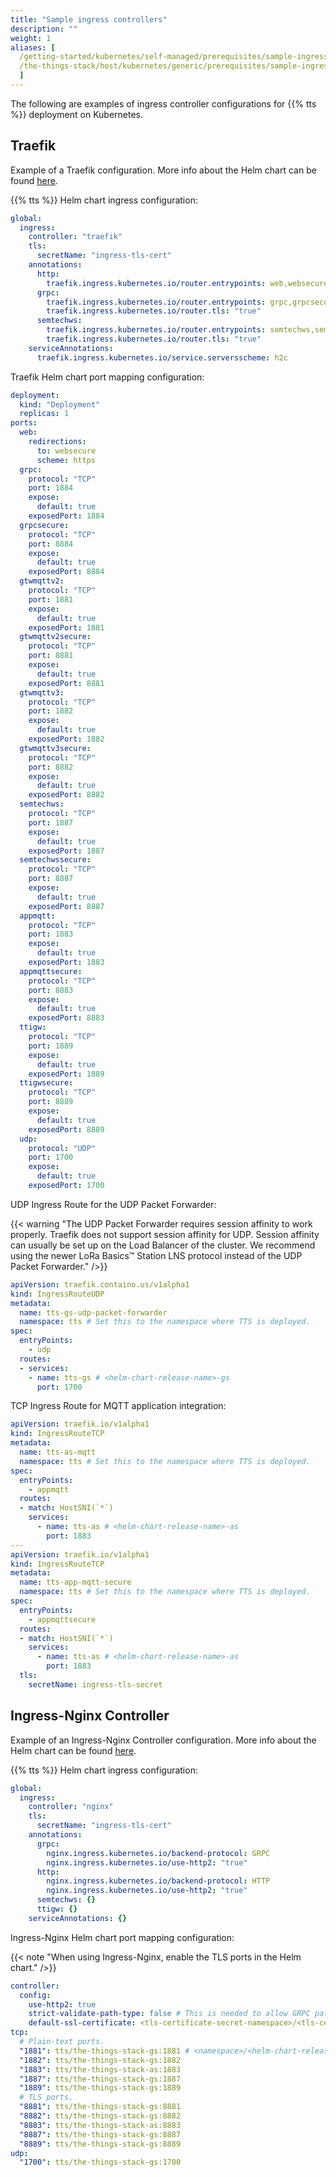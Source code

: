 ```yaml
---
title: "Sample ingress controllers"
description: ""
weight: 1
aliases: [
  /getting-started/kubernetes/self-managed/prerequisites/sample-ingress-controllers,
  /the-things-stack/host/kubernetes/generic/prerequisites/sample-ingress-controllers,
  ]
---
```


The following are examples of ingress controller configurations for {{% tts %}} deployment on Kubernetes.

<!--more-->

## Traefik

Example of a Traefik configuration. More info about the Helm chart can be found [here](https://github.com/traefik/traefik-helm-chart).

{{% tts %}} Helm chart ingress configuration:

```yaml
global:
  ingress:
    controller: "traefik"
    tls:
      secretName: "ingress-tls-cert"
    annotations:
      http:
        traefik.ingress.kubernetes.io/router.entrypoints: web,websecure
      grpc:
        traefik.ingress.kubernetes.io/router.entrypoints: grpc,grpcsecure
        traefik.ingress.kubernetes.io/router.tls: "true"
      semtechws:
        traefik.ingress.kubernetes.io/router.entrypoints: semtechws,semtechwssecure
        traefik.ingress.kubernetes.io/router.tls: "true"
    serviceAnnotations:
      traefik.ingress.kubernetes.io/service.serversscheme: h2c
```

Traefik Helm chart port mapping configuration:

```yaml
deployment:
  kind: "Deployment"
  replicas: 1
ports:
  web:
    redirections:
      to: websecure
      scheme: https
  grpc:
    protocol: "TCP"
    port: 1884
    expose:
      default: true
    exposedPort: 1884
  grpcsecure:
    protocol: "TCP"
    port: 8884
    expose:
      default: true
    exposedPort: 8884
  gtwmqttv2:
    protocol: "TCP"
    port: 1881
    expose:
      default: true
    exposedPort: 1881
  gtwmqttv2secure:
    protocol: "TCP"
    port: 8881
    expose:
      default: true
    exposedPort: 8881
  gtwmqttv3:
    protocol: "TCP"
    port: 1882
    expose:
      default: true
    exposedPort: 1882
  gtwmqttv3secure:
    protocol: "TCP"
    port: 8882
    expose:
      default: true
    exposedPort: 8882
  semtechws:
    protocol: "TCP"
    port: 1887
    expose:
      default: true
    exposedPort: 1887
  semtechwssecure:
    protocol: "TCP"
    port: 8887
    expose:
      default: true
    exposedPort: 8887
  appmqtt:
    protocol: "TCP"
    port: 1883
    expose:
      default: true
    exposedPort: 1883
  appmqttsecure:
    protocol: "TCP"
    port: 8883
    expose:
      default: true
    exposedPort: 8883
  ttigw:
    protocol: "TCP"
    port: 1889
    expose:
      default: true
    exposedPort: 1889
  ttigwsecure:
    protocol: "TCP"
    port: 8889
    expose:
      default: true
    exposedPort: 8889
  udp:
    protocol: "UDP"
    port: 1700
    expose:
      default: true
    exposedPort: 1700
```

UDP Ingress Route for the UDP Packet Forwarder:

{{< warning "The UDP Packet Forwarder requires session affinity to work properly. Traefik does not support session affinity for UDP. Session affinity can usually be set up on the Load Balancer of the cluster. We recommend using the newer LoRa Basics™ Station LNS protocol instead of the UDP Packet Forwarder." />}}

```yaml
apiVersion: traefik.containo.us/v1alpha1
kind: IngressRouteUDP
metadata:
  name: tts-gs-udp-packet-forwarder
  namespace: tts # Set this to the namespace where TTS is deployed.
spec:
  entryPoints:
    - udp
  routes:
  - services:
    - name: tts-gs # <helm-chart-release-name>-gs
      port: 1700
```

TCP Ingress Route for MQTT application integration:

```yaml
apiVersion: traefik.io/v1alpha1
kind: IngressRouteTCP
metadata:
  name: tts-as-mqtt
  namespace: tts # Set this to the namespace where TTS is deployed.
spec:
  entryPoints:
    - appmqtt
  routes:
  - match: HostSNI(`*`)
    services:
      - name: tts-as # <helm-chart-release-name>-as
        port: 1883
---
apiVersion: traefik.io/v1alpha1
kind: IngressRouteTCP
metadata:
  name: tts-app-mqtt-secure
  namespace: tts # Set this to the namespace where TTS is deployed.
spec:
  entryPoints:
    - appmqttsecure
  routes:
  - match: HostSNI(`*`)
    services:
      - name: tts-as # <helm-chart-release-name>-as
        port: 1883
  tls:
    secretName: ingress-tls-secret
```

## Ingress-Nginx Controller

Example of an Ingress-Nginx Controller configuration. More info about the Helm chart can be found [here](https://kubernetes.github.io/ingress-nginx/).

{{% tts %}} Helm chart ingress configuration:

```yaml
global:
  ingress:
    controller: "nginx"
    tls:
      secretName: "ingress-tls-cert"
    annotations:
      grpc:
        nginx.ingress.kubernetes.io/backend-protocol: GRPC
        nginx.ingress.kubernetes.io/use-http2: "true"
      http:
        nginx.ingress.kubernetes.io/backend-protocol: HTTP
        nginx.ingress.kubernetes.io/use-http2: "true"
      semtechws: {}
      ttigw: {}
    serviceAnnotations: {}
```

Ingress-Nginx Helm chart port mapping configuration:

{{< note "When using Ingress-Nginx, enable the TLS ports in the Helm chart." />}}

```yaml
controller:
  config:
    use-http2: true
    strict-validate-path-type: false # This is needed to allow GRPC paths that contain dots.
    default-ssl-certificate: <tls-certificate-secret-namespace>/<tls-certificate-secret-name> # Make sure to set this.
tcp:
  # Plain-text ports.
  "1881": tts/the-things-stack-gs:1881 # <namespace>/<helm-chart-release-name>-gs:1881
  "1882": tts/the-things-stack-gs:1882
  "1883": tts/the-things-stack-as:1883
  "1887": tts/the-things-stack-gs:1887
  "1889": tts/the-things-stack-gs:1889
  # TLS ports.
  "8881": tts/the-things-stack-gs:8881
  "8882": tts/the-things-stack-gs:8882
  "8883": tts/the-things-stack-as:8883
  "8887": tts/the-things-stack-gs:8887
  "8889": tts/the-things-stack-gs:8889
udp:
  "1700": tts/the-things-stack-gs:1700
```
